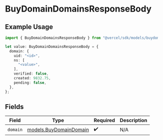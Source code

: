 # BuyDomainDomainsResponseBody

## Example Usage

```typescript
import { BuyDomainDomainsResponseBody } from "@vercel/sdk/models/buydomainop.js";

let value: BuyDomainDomainsResponseBody = {
  domain: {
    uid: "<id>",
    ns: [
      "<value>",
    ],
    verified: false,
    created: 9832.75,
    pending: false,
  },
};
```

## Fields

| Field                                                  | Type                                                   | Required                                               | Description                                            |
| ------------------------------------------------------ | ------------------------------------------------------ | ------------------------------------------------------ | ------------------------------------------------------ |
| `domain`                                               | [models.BuyDomainDomain](../models/buydomaindomain.md) | :heavy_check_mark:                                     | N/A                                                    |